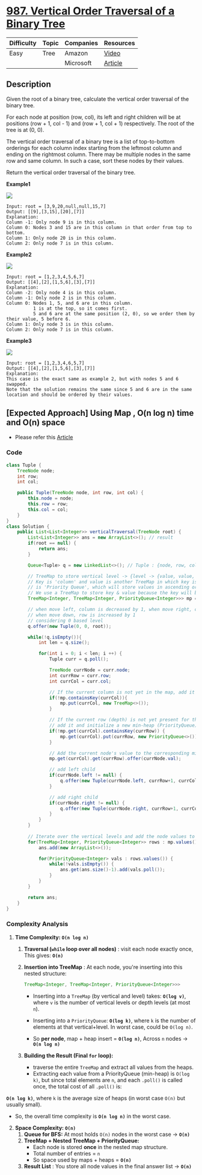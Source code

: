 # [987. Vertical Order Traversal of a Binary Tree](https://leetcode.com/problems/vertical-order-traversal-of-a-binary-tree/description/)

| Difficulty | Topic | Companies | Resources                                                                  |
| ---------- | ----- | --------- | -------------------------------------------------------------------------- |
| Easy       | Tree  | Amazon    | [Video](https://youtu.be/q_a6lpbKJdw)                                      |
|            |       | Microsoft | [Article](https://www.geeksforgeeks.org/vertical-order-traversal-of-binary-tree-using-map/) |

## Description

Given the root of a binary tree, calculate the vertical order traversal of the binary tree.

For each node at position (row, col), its left and right children will be at positions (row + 1, col - 1) and (row + 1, col + 1) respectively. The root of the tree is at (0, 0).

The vertical order traversal of a binary tree is a list of top-to-bottom orderings for each column index starting from the leftmost column and ending on the rightmost column. There may be multiple nodes in the same row and same column. In such a case, sort these nodes by their values.

Return the vertical order traversal of the binary tree.

**Example1**

![](https://assets.leetcode.com/uploads/2021/01/29/vtree1.jpg)

```
Input: root = [3,9,20,null,null,15,7]
Output: [[9],[3,15],[20],[7]]
Explanation:
Column -1: Only node 9 is in this column.
Column 0: Nodes 3 and 15 are in this column in that order from top to bottom.
Column 1: Only node 20 is in this column.
Column 2: Only node 7 is in this column.
```

**Example2**

![](https://assets.leetcode.com/uploads/2021/01/29/vtree2.jpg)

```
Input: root = [1,2,3,4,5,6,7]
Output: [[4],[2],[1,5,6],[3],[7]]
Explanation:
Column -2: Only node 4 is in this column.
Column -1: Only node 2 is in this column.
Column 0: Nodes 1, 5, and 6 are in this column.
          1 is at the top, so it comes first.
          5 and 6 are at the same position (2, 0), so we order them by their value, 5 before 6.
Column 1: Only node 3 is in this column.
Column 2: Only node 7 is in this column.
```

**Example3**

![](https://assets.leetcode.com/uploads/2021/01/29/vtree3.jpg)

```
Input: root = [1,2,3,4,6,5,7]
Output: [[4],[2],[1,5,6],[3],[7]]
Explanation:
This case is the exact same as example 2, but with nodes 5 and 6 swapped.
Note that the solution remains the same since 5 and 6 are in the same location and should be ordered by their values.
```

## [Expected Approach] Using Map , O(n log n) time and O(n) space

* Please refer this [Article](https://www.geeksforgeeks.org/vertical-order-traversal-of-binary-tree-using-map/)

### Code
```java
class Tuple {
    TreeNode node;
    int row;
    int col;

    public Tuple(TreeNode node, int row, int col) {
        this.node = node;
        this.row = row;
        this.col = col;
    }
}
class Solution {
    public List<List<Integer>> verticalTraversal(TreeNode root) {
        List<List<Integer>> ans = new ArrayList<>(); // result
        if(root == null) {
            return ans;
        }

        Queue<Tuple> q = new LinkedList<>(); // Tuple : {node, row, col}

        // TreeMap to store vertical level -> {level -> {value, value, ....}}
        // Key is 'column' and value is another TreeMap in which key is the 'row' and value 
        // is 'Priority Queue', which will store values in ascending order if multiple values are in the same row of the column
        // We use a TreeMap to store key & value because the key will be sorted in ascending order
        TreeMap<Integer, TreeMap<Integer, PriorityQueue<Integer>>> mp = new TreeMap<>();

        // when move left, column is decreased by 1, when move right, column is increased by 1
        // when move down, row is increased by 1
        // considering 0 based level
        q.offer(new Tuple(0, 0, root)); 

        while(!q.isEmpty()){ 
            int len = q.size();

            for(int i = 0; i < len; i ++) {
                Tuple curr = q.poll();

                TreeNode currNode = curr.node;
                int currRow = curr.row;
                int currCol = curr.col;

                // If the current column is not yet in the map, add it and initialize a new TreeMap for row
                if(!mp.containsKey(currCol)){
                    mp.put(currCol, new TreeMap<>());
                }

                // If the current row (depth) is not yet present for this column, 
                // add it and initialize a new min-heap (PriorityQueue) to store node values in ascending order
                if(!mp.get(currCol).containsKey(currRow)) {
                    mp.get(currCol).put(currRow, new PriorityQueue<>());
                }

                // Add the current node's value to the corresponding min-heap
                mp.get(currCol).get(currRow).offer(currNode.val);

                // add left child
                if(currNode.left != null) {
                    q.offer(new Tuple(currNode.left, currRow+1, currCol-1));
                }

                // add right child
                if(currNode.right != null) {
                    q.offer(new Tuple(currNode.right, currRow+1, currCol+1)); 
                }
            }
        }
        
        // Iterate over the vertical levels and add the node values to the result list
        for(TreeMap<Integer, PriorityQueue<Integer>> rows : mp.values()) {
            ans.add(new ArrayList<>());

            for(PriorityQueue<Integer> vals : rows.values()) {
                while(!vals.isEmpty()) {
                    ans.get(ans.size()-1).add(vals.poll());
                }   
            }
        }

        return ans; 
    }
}
```
### Complexity Analysis

1. **Time Complexity: `O(n log n)`**

    1. **Traversal (`while` loop over all nodes)** : visit each node exactly once, This gives: **`O(n)`**
    2. **Insertion into TreeMap** : At each node, you're inserting into this nested structure:
       ```java
       TreeMap<Integer, TreeMap<Integer, PriorityQueue<Integer>>>
       ```
       * Inserting into a `TreeMap` (by vertical and level) takes: **`O(log v)`**, where `v` is the number of vertical levels or depth levels (at most `n`).

       * Inserting into a `PriorityQueue`: **`O(log k)`**, where `k` is the number of elements at that vertical+level. In worst case, could be `O(log n)`.
    
       * So **per node**, map + heap insert = **`O(log n)`**, Across `n` nodes → **`O(n log n)`**

    3. **Building the Result (Final `for` loop):**
        * traverse the entire `TreeMap` and extract all values from the heaps.
        * Extracting each value from a PriorityQueue (min-heap) is `O(log k)`, but since total elements are `n`, and each `.poll()` is called once, the total cost of all `.poll()` is:
  
**`O(n log k)`**, where `k` is the average size of heaps (in worst case `O(n)` but usually small).

- So, the overall time complexity is **`O(n log n)`** in the worst case.


2. **Space Complexity: `O(n)`**
    1. **Queue for BFS:** At most holds `O(n)` nodes in the worst case → **`O(n)`**
    2. **TreeMap + Nested TreeMap + PriorityQueue:**
        - Each node is stored **once** in the nested map structure.
        - Total number of entries = `n`
        - So space used by maps + heaps = **`O(n)`**
    3. **Result List** : You store all node values in the final answer list → **`O(n)`**
